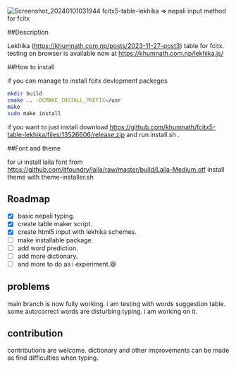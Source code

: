 ![Screenshot_20240101031944](https://github.com/khumnath/fcitx5-table-lekhika/assets/50103558/3b0a49b2-5876-4d44-9571-be3f5aca4942)
fcitx5-table-lekhika =>  nepali input method for fcitx

##Description

Lekhika (https://khumnath.com.np/posts/2023-11-27-post3) table for fcitx.   
testing on browser is available now at https://khumnath.com.np/lekhika.js/

##How to install

if you can manage to install fcitx devlopment packeges
```bash
mkdir build
cmake .. -DCMAKE_INSTALL_PREFIX=/usr
make
sudo make install
```
if you want to just install
download https://github.com/khumnath/fcitx5-table-lekhika/files/13526606/release.zip and run install.sh .

##Font and theme

for ui install laila font from https://github.com/itfoundry/laila/raw/master/build/Laila-Medium.otf
install theme with theme-installer.sh

## Roadmap

- [x] basic nepali typing.
- [x] create table maker script.
- [X] create html5 input with lekhika schemes.
- [ ] make installable package.
- [ ] add word prediction.
- [ ] add more dictionary.
- [ ] and more to do as i experiment.:smile:

## problems

 main branch is now fully working. i am testing with words suggestion table. some autocorrect words are disturbing typing. i am working on it.

## contribution

contributions are welcome. dictionary and other improvements can be made as find difficulties when typing.
